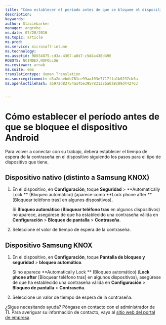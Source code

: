 ```yaml
---
title: "Cómo establecer el período antes de que se bloquee el dispositivo Android | Microsoft Intune"
description: 
keywords: 
author: Staciebarker
manager: angrobe
ms.date: 07/20/2016
ms.topic: article
ms.prod: 
ms.service: microsoft-intune
ms.technology: 
ms.assetid: 98034875-cd3a-4367-a8d7-c5d4a438d496
ROBOTS: NOINDEX,NOFOLLOW
ms.reviewer: arnab
ms.suite: ems
translationtype: Human Translation
ms.sourcegitcommit: d3a2daebdb781ce99aa103e7717ffa1b0297cb3a
ms.openlocfilehash: ab972d83754a14be395783132ba0a8c09d442763


---
```


# Cómo establecer el período antes de que se bloquee el dispositivo Android
Para volver a conectar con su trabajo, deberá establecer el tiempo de espera de la contraseña en el dispositivo siguiendo los pasos para el tipo de dispositivo que tiene.

## Dispositivo nativo (distinto a Samsung KNOX)

1.  En el dispositivo, en **Configuración**, toque **Seguridad** &gt; **Automatically Lock ** (Bloqueo automático) (aparece como **Lock phone after ** [Bloquear teléfono tras] en algunos dispositivos).

    Si **Bloqueo automático** (**Bloquear teléfono tras** en algunos dispositivos) no aparece, asegúrese de que ha establecido una contraseña válida en **Configuración** &gt; **Bloqueo de pantalla** &gt; **Contraseña**.

2.  Seleccione el valor de tiempo de espera de la contraseña.

## Dispositivo Samsung KNOX

1.  En el dispositivo, en **Configuración**, toque **Pantalla de bloqueo y seguridad** &gt; **bloqueo automático**.

    Si no aparece **Automatically Lock ** (Bloqueo automático) (**Lock phone after** [Bloquear teléfono tras] en algunos dispositivos), asegúrese de que ha establecido una contraseña válida en **Configuración** &gt; **Bloqueo de pantalla** &gt; **Contraseña**.

2.  Seleccione un valor de tiempo de espera de la contraseña.

¿Sigue necesitando ayuda? Póngase en contacto con el administrador de TI. Para averiguar su información de contacto, vaya al [sitio web del portal de empresa](http://portal.manage.microsoft.com).



<!--HONumber=Aug16_HO4-->


